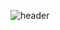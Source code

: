 

![header](https://capsule-render.vercel.app/api?type=Waving&color=0:BCB9D8,100:E5C1CD&height=400&section=header&text=My%20stady&fontSize=90&fontColor=FFFFFF)
